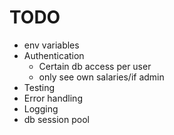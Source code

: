 # TODO
- env variables
- Authentication
    - Certain db access per user
    - only see own salaries/if admin
- Testing
- Error handling
- Logging
- db session pool